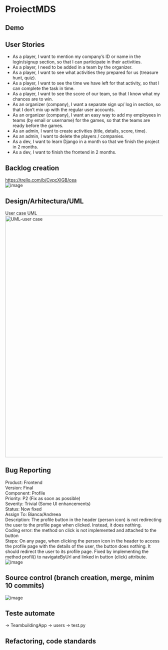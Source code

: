 # ProiectMDS

## Demo


## User Stories

- As a player, I want to mention my company’s ID or name in the login/signup section, so that I can participate in their activities.  
- As a player, I need to be added in a team by the organizer.  
- As a player, I want to see what activities they prepared for us (treasure hunt, quiz).  
- As a player, I want to see the time we have left for that activity, so that I can complete the task in time.  
- As a player, I want to see the score of our team, so that I know what my chances are to win.  
- As an organizer (company), I want a separate sign up/ log in section, so that I don’t mix up with the regular user accounts.
- As an organizer (company), I want an easy way to add my employees in teams (by email or username) for the games, so that the teams are ready before the games.
- As an admin, I want to create activities (title, details, score, time).
- As an admin, I want to delete the players / companies.
- As a dev, I want to learn Django in a month so that we finish the project in 2 months.
- As a dev, I want to finish the frontend in 2 months.
  
  
## Backlog creation  
https://trello.com/b/CvpcXIGB/cea  
![image](https://user-images.githubusercontent.com/79314110/174137219-3de72179-8c85-47e6-8b9f-e6c984faef7e.png)  
  
## Design/Arhitectura/UML  
User case UML   
<img width="773" alt="UML-user case" src="https://user-images.githubusercontent.com/73405732/174133895-de6fc459-02e7-4955-9691-79f3b4d4b5b0.PNG">  
  
  
## Bug Reporting
Product: Frontend  
Version: Final  
Component: Profile    
Priority: P2 (Fix as soon as possible)  
Severity: Trivial (Some UI enhancements)  
Status: Now fixed  
Assign To: Bianca/Andreea  
Description: The profile button in the header (person icon) is not redirecting the user to the profile page when clicked. Instead, it does nothing.  
Coding error: the method on click is not implemented and attached to the button  
Steps: On any page, when clicking the person icon in the header to access the profile page with the details of the user, the button does nothing. It should redirect the user to its profile page. Fixed by implementing the method profil() to navigateByUrl and linked in button (click) attribute.  
![image](https://user-images.githubusercontent.com/79314110/174129109-b08d9904-da4d-4ed7-bbcc-6b155b3c0f6a.png)    
 
 
## Source control (branch creation, merge, minim 10 commits)
![image](https://user-images.githubusercontent.com/79314110/174137538-5256be06-0acf-4b4c-87f7-c5ead2edac52.png)  
 
 
## Teste automate
-> TeambuildingApp -> users -> test.py

## Refactoring, code standards
